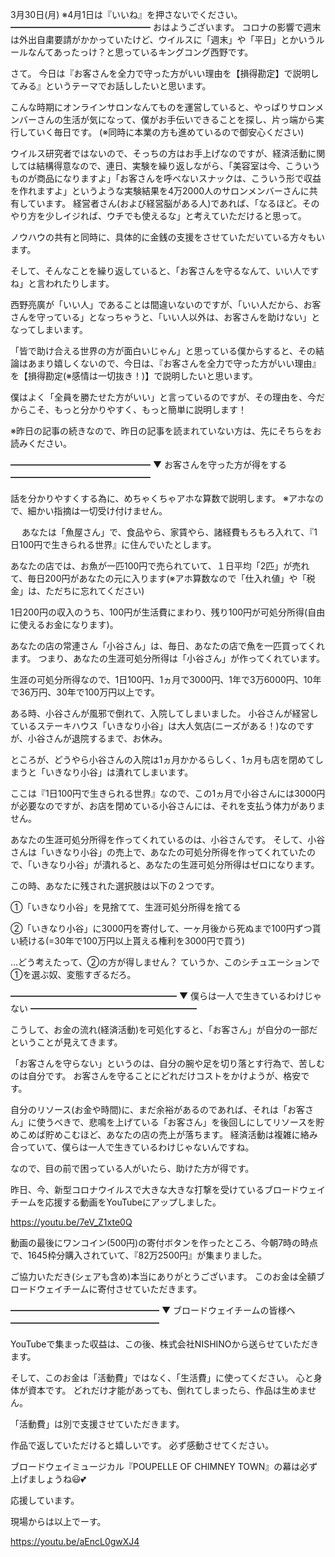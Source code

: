 3月30日(月) ※4月1日は『いいね』を押さないでください。
━━━━━━━━━━━━━━━━
おはようございます。
コロナの影響で週末は外出自粛要請がかかっていたけど、ウイルスに「週末」や「平日」とかいうルールなんてあったっけ？と思っているキングコング西野です。

さて。
今日は『お客さんを全力で守った方がいい理由を【損得勘定】で説明してみる』というテーマでお話ししたいと思います。

こんな時期にオンラインサロンなんてものを運営していると、やっぱりサロンメンバーさんの生活が気になって、僕がお手伝いできることを探し、片っ端から実行していく毎日です。
(※同時に本業の方も進めているので御安心ください)

ウイルス研究者ではないので、そっちの方はお手上げなのですが、経済活動に関しては結構得意なので、連日、実験を繰り返しながら、「美容室は今、こういうものが商品になりますよ」「お客さんを呼べないスナックは、こういう形で収益を作れますよ」というような実験結果を4万2000人のサロンメンバーさんに共有しています。
経営者さん(および経営脳がある人)であれば、「なるほど。そのやり方を少しイジれば、ウチでも使えるな」と考えていただけると思って。

ノウハウの共有と同時に、具体的に金銭の支援をさせていただいている方々もいます。

そして、そんなことを繰り返していると、「お客さんを守るなんて、いい人ですね」と言われたりします。

西野亮廣が「いい人」であることは間違いないのですが、「いい人だから、お客さんを守っている」となっちゃうと、「いい人以外は、お客さんを助けない」となってしまいます。

「皆で助け合える世界の方が面白いじゃん」と思っている僕からすると、その結論はあまり嬉しくないので、今日は、『お客さんを全力で守った方がいい理由』を【損得勘定(※感情は一切抜き！)】で説明したいと思います。

僕はよく「全員を勝たせた方がいい」と言っているのですが、その理由を、今だからこそ、もっと分かりやすく、もっと簡単に説明します！

※昨日の記事の続きなので、昨日の記事を読まれていない方は、先にそちらをお読みください。

━━━━━━━━━━━━━━━━
▼ お客さんを守った方が得をする
━━━━━━━━━━━━━━━━

話を分かりやすくする為に、めちゃくちゃアホな算数で説明します。
※アホなので、細かい指摘は一切受け付けません。

　
あなたは「魚屋さん」で、食品やら、家賃やら、諸経費もろもろ入れて、『1日100円で生きられる世界』に住んでいたとします。

あなたの店では、お魚が一匹100円で売られていて、１日平均「2匹」が売れて、毎日200円があなたの元に入ります(※アホ算数なので「仕入れ値」や「税金」は、ただちに忘れてください)

1日200円の収入のうち、100円が生活費にまわり、残り100円が可処分所得(自由に使えるお金になります)。

あなたの店の常連さん「小谷さん」は、毎日、あなたの店で魚を一匹買ってくれます。
つまり、あなたの生涯可処分所得は「小谷さん」が作ってくれています。

生涯の可処分所得なので、1日100円、1ヵ月で3000円、1年で3万6000円、10年で36万円、30年で100万円以上です。

ある時、小谷さんが風邪で倒れて、入院してしまいました。
小谷さんが経営しているステーキハウス「いきなり小谷」は大人気店(ニーズがある！)なのですが、小谷さんが退院するまで、お休み。

ところが、どうやら小谷さんの入院は1ヵ月かかるらしく、1ヵ月も店を閉めてしまうと「いきなり小谷」は潰れてしまいます。

ここは『1日100円で生きられる世界』なので、この1ヵ月で小谷さんには3000円が必要なのですが、お店を閉めている小谷さんには、それを支払う体力がありません。

あなたの生涯可処分所得を作ってくれているのは、小谷さんです。
そして、小谷さんは「いきなり小谷」の売上で、あなたの可処分所得を作ってくれていたので、「いきなり小谷」が潰れると、あなたの生涯可処分所得はゼロになります。

この時、あなたに残された選択肢は以下の２つです。

①「いきなり小谷」を見捨てて、生涯可処分所得を捨てる

②「いきなり小谷」に3000円を寄付して、一ヶ月後から死ぬまで100円ずつ貰い続ける(=30年で100万円以上貰える権利を3000円で買う)

…どう考えたって、②の方が得しません？
ていうか、このシチュエーションで①を選ぶ奴、変態すぎるだろ。　

━━━━━━━━━━━━━━━━━━━
▼ 僕らは一人で生きているわけじゃない
━━━━━━━━━━━━━━━━━━━

こうして、お金の流れ(経済活動)を可処化すると、「お客さん」が自分の一部だということが見えてきます。

「お客さんを守らない」というのは、自分の腕や足を切り落とす行為で、苦しむのは自分です。
お客さんを守ることにどれだけコストをかけようが、格安です。

自分のリソース(お金や時間)に、まだ余裕があるのであれば、それは「お客さん」に使うべきで、悲鳴を上げている「お客さん」を後回しにしてリソースを貯めこめば貯めこむほど、あなたの店の売上が落ちます。
経済活動は複雑に絡み合っていて、僕らは一人で生きているわけじゃないんですね。

なので、目の前で困っている人がいたら、助けた方が得です。

昨日、今、新型コロナウイルスで大きな大きな打撃を受けているブロードウェイチームを応援する動画をYouTubeにアップしました。

https://youtu.be/7eV_Z1xte0Q

動画の最後にワンコイン(500円)の寄付ボタンを作ったところ、今朝7時の時点で、1645枠分購入されていて、『82万2500円』が集まりました。

ご協力いただき(シェアも含め)本当にありがとうございます。
このお金は全額ブロードウェイチームに寄付させていただきます。

━━━━━━━━━━━━━━━━━
▼ ブロードウェイチームの皆様へ
━━━━━━━━━━━━━━━━━

YouTubeで集まった収益は、この後、株式会社NISHINOから送らせていただきます。

そして、このお金は「活動費」ではなく、「生活費」に使ってください。
心と身体が資本です。
どれだけ才能があっても、倒れてしまったら、作品は生めません。

「活動費」は別で支援させていただきます。

作品で返していただけると嬉しいです。
必ず感動させてください。

ブロードウェイミュージカル『POUPELLE OF CHIMNEY TOWN』の幕は必ず上げましょうね😃💕

応援しています。

現場からは以上でーす。

https://youtu.be/aEncL0gwXJ4
